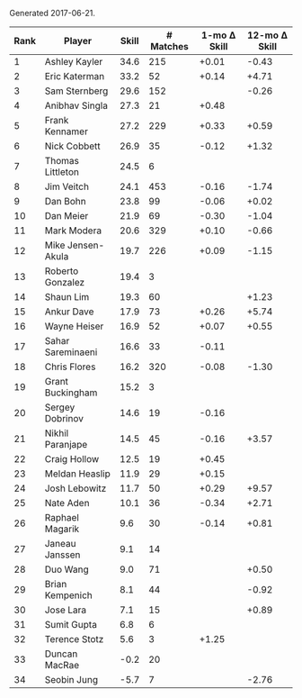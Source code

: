 Generated 2017-06-21.

| Rank | Player            | Skill | # Matches | 1-mo Δ Skill | 12-mo Δ Skill |
|------|-------------------|-------|-----------|--------------|---------------|
|    1 | Ashley Kayler     |  34.6 |       215 |        +0.01 |         -0.43 |
|    2 | Eric Katerman     |  33.2 |        52 |        +0.14 |         +4.71 |
|    3 | Sam Sternberg     |  29.6 |       152 |              |         -0.26 |
|    4 | Anibhav Singla    |  27.3 |        21 |        +0.48 |               |
|    5 | Frank Kennamer    |  27.2 |       229 |        +0.33 |         +0.59 |
|    6 | Nick Cobbett      |  26.9 |        35 |        -0.12 |         +1.32 |
|    7 | Thomas Littleton  |  24.5 |         6 |              |               |
|    8 | Jim Veitch        |  24.1 |       453 |        -0.16 |         -1.74 |
|    9 | Dan Bohn          |  23.8 |        99 |        -0.06 |         +0.02 |
|   10 | Dan Meier         |  21.9 |        69 |        -0.30 |         -1.04 |
|   11 | Mark Modera       |  20.6 |       329 |        +0.10 |         -0.66 |
|   12 | Mike Jensen-Akula |  19.7 |       226 |        +0.09 |         -1.15 |
|   13 | Roberto Gonzalez  |  19.4 |         3 |              |               |
|   14 | Shaun Lim         |  19.3 |        60 |              |         +1.23 |
|   15 | Ankur Dave        |  17.9 |        73 |        +0.26 |         +5.74 |
|   16 | Wayne Heiser      |  16.9 |        52 |        +0.07 |         +0.55 |
|   17 | Sahar Sareminaeni |  16.6 |        33 |        -0.11 |               |
|   18 | Chris Flores      |  16.2 |       320 |        -0.08 |         -1.30 |
|   19 | Grant Buckingham  |  15.2 |         3 |              |               |
|   20 | Sergey Dobrinov   |  14.6 |        19 |        -0.16 |               |
|   21 | Nikhil Paranjape  |  14.5 |        45 |        -0.16 |         +3.57 |
|   22 | Craig Hollow      |  12.5 |        19 |        +0.45 |               |
|   23 | Meldan Heaslip    |  11.9 |        29 |        +0.15 |               |
|   24 | Josh Lebowitz     |  11.7 |        50 |        +0.29 |         +9.57 |
|   25 | Nate Aden         |  10.1 |        36 |        -0.34 |         +2.71 |
|   26 | Raphael Magarik   |   9.6 |        30 |        -0.14 |         +0.81 |
|   27 | Janeau Janssen    |   9.1 |        14 |              |               |
|   28 | Duo Wang          |   9.0 |        71 |              |         +0.50 |
|   29 | Brian Kempenich   |   8.1 |        44 |              |         -0.92 |
|   30 | Jose Lara         |   7.1 |        15 |              |         +0.89 |
|   31 | Sumit Gupta       |   6.8 |         6 |              |               |
|   32 | Terence Stotz     |   5.6 |         3 |        +1.25 |               |
|   33 | Duncan MacRae     |  -0.2 |        20 |              |               |
|   34 | Seobin Jung       |  -5.7 |         7 |              |         -2.76 |